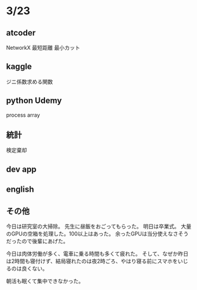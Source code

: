 # 3/23
## atcoder
NetworkX
最短距離
最小カット

## kaggle
ジニ係数求める関数

## python Udemy
process array

## 統計
検定棄却

## dev app

## english

## その他
今日は研究室の大掃除。
先生に昼飯をおごってもらった。
明日は卒業式。
大量のGPUの空箱を処理した。100以上はあった。
余ったGPUは当分使えなさそうだったので後輩にあげた。

今日は肉体労働が多く、電車に乗る時間も多くて疲れた。
そして、なぜか昨日は2時間も寝付けず、結局寝れたのは夜2時ごろ、やはり寝る前にスマホをいじるのは良くない。

朝活も眠くて集中できなかった。
